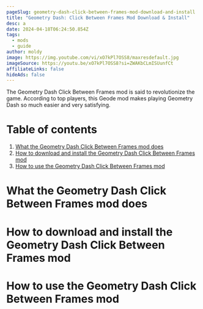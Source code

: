 ```yaml
---
pageSlug: geometry-dash-click-between-frames-mod-download-and-install
title: "Geometry Dash: Click Between Frames Mod Download & Install"
desc: a
date: 2024-04-18T06:24:50.854Z
tags:
  - mods
  - guide
author: moldy
image: https://img.youtube.com/vi/xO7kPl7OSS8/maxresdefault.jpg
imageSource: https://youtu.be/xO7kPl7OSS8?si=ZWAKbCLmISUunfCt
affiliateLinks: false
hideAds: false
---
```

The Geometry Dash Click Between Frames mod is said to revolutionize the game. According to top players, this Geode mod makes playing Geometry Dash so much easier and very satisfying.

# Table of contents

1. [What the Geometry Dash Click Between Frames mod does](#what-the-geometry-dash-click-between-frames-mod-does)
2. [How to download and install the Geometry Dash Click Between Frames mod](#how-to-download-the-geometry-dash-click-between-frames-mod)
3. [How to use the Geometry Dash Click Between Frames mod](#how-to-use-the-geometry-dash-click-between-frames-mod)

# What the Geometry Dash Click Between Frames mod does

# How to download and install the Geometry Dash Click Between Frames mod

# How to use the Geometry Dash Click Between Frames mod